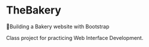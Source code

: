 # TheBakery
:rocket:Building a Bakery website with Bootstrap

Class project for practicing Web Interface Development.
